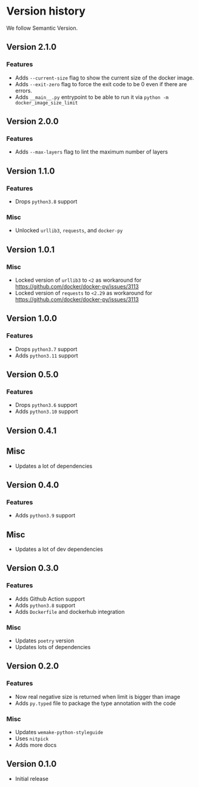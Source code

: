 # Version history

We follow Semantic Version.

## Version 2.1.0

### Features

- Adds `--current-size` flag to show the current size of the docker image.
- Adds `--exit-zero` flag to force the exit code to be 0 even if there are errors.
- Adds `__main__.py` entrypoint to be able to run it via `python -m docker_image_size_limit`

## Version 2.0.0

### Features

- Adds `--max-layers` flag to lint the maximum number of layers


## Version 1.1.0

### Features

- Drops `python3.8` support

### Misc

- Unlocked `urllib3`, `requests`, and `docker-py`


## Version 1.0.1

### Misc

- Locked version of `urllib3` to `<2` as workaround for https://github.com/docker/docker-py/issues/3113
- Locked version of `requests` to `<2.29`  as workaround for https://github.com/docker/docker-py/issues/3113


## Version 1.0.0

### Features

- Drops `python3.7` support
- Adds `python3.11` support


## Version 0.5.0

### Features

- Drops `python3.6` support
- Adds `python3.10` support


## Version 0.4.1

## Misc

- Updates a lot of dependencies


## Version 0.4.0

### Features

- Adds `python3.9` support

## Misc

- Updates a lot of dev dependencies


## Version 0.3.0

### Features

- Adds Github Action support
- Adds `python3.8` support
- Adds `Dockerfile` and dockerhub integration

### Misc

- Updates `poetry` version
- Updates lots of dependencies


## Version 0.2.0

### Features

- Now real negative size is returned when limit is bigger than image
- Adds `py.typed` file to package the type annotation with the code

### Misc

- Updates `wemake-python-styleguide`
- Uses `nitpick`
- Adds more docs


## Version 0.1.0

- Initial release
